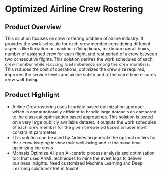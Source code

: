 # Optimized Airline Crew Rostering 

## Product Overview

This solution focuses on crew rostering problem of airline industry. It provides the work schedule for each crew member considering different aspects like limitation on maximum flying hours, maximum overall hours, number of assigned crew for each flight, and rest period of a crew between two consecutive flights. This solution derives the work schedules of each crew member while reducing load imbalance among the crew members. This reduces the cost of operations, optimizes the crew size required, improves the service levels and airline safety and at the same time ensures crew well-being.

## Product Highlight
* Airline Crew rostering uses heuristic based optimization approach, which is computationally efficient to handle large datasets as compared to the classical optimization based approaches. This solution is tested on a very large publicly available dataset. It outputs the work schedules of each crew member for the given timeperiod based on user input constraint parameters.
* This solution can be used by Airlines to generate the optimal rosters for their crew keeping in view their well-being and at the same time optimizing the costs.
* Mphasis Optimize.AI is an AI-centric process analysis and optimization tool that uses AI/ML techniques to mine the event logs to deliver business insights. Need customized Machine Learning and Deep Learning solutions? Get in touch!
